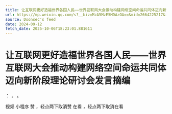 ```yaml
---
title: 让互联网更好造福世界各国人民——世界互联网大会推动构建网络空间命运共同体迈向新阶段理论研讨会发言摘编
url: https://mp.weixin.qq.com/s?__biz=MzA5MzE5MDAzOA==&mid=2664225217&idx=2&sn=092ccafe8f58379d66aa6f87928e8375
source: Doonsec's feed
date: 2024-09-12
fetch_date: 2025-10-06T18:23:01.881611
---
```


# 让互联网更好造福世界各国人民——世界互联网大会推动构建网络空间命运共同体迈向新阶段理论研讨会发言摘编

：
，
。

视频
小程序
赞
，轻点两下取消赞
在看
，轻点两下取消在看